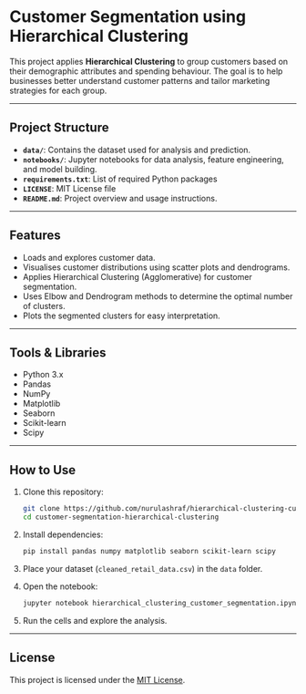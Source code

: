# Customer Segmentation using Hierarchical Clustering

This project applies **Hierarchical Clustering** to group customers based on their demographic attributes and spending behaviour. The goal is to help businesses better understand customer patterns and tailor marketing strategies for each group.

---

## Project Structure

- **`data/`**: Contains the dataset used for analysis and prediction.
- **`notebooks/`**: Jupyter notebooks for data analysis, feature engineering, and model building.
- **`requirements.txt`**: List of required Python packages
- **`LICENSE`**: MIT License file
- **`README.md`**: Project overview and usage instructions.

---

## Features

- Loads and explores customer data.
- Visualises customer distributions using scatter plots and dendrograms.
- Applies Hierarchical Clustering (Agglomerative) for customer segmentation.
- Uses Elbow and Dendrogram methods to determine the optimal number of clusters.
- Plots the segmented clusters for easy interpretation.

---

## Tools & Libraries

- Python 3.x
- Pandas
- NumPy
- Matplotlib
- Seaborn
- Scikit-learn
- Scipy

---

## How to Use

1. Clone this repository:
    ```bash
    git clone https://github.com/nurulashraf/hierarchical-clustering-customer-segmentation.git
    cd customer-segmentation-hierarchical-clustering
    ```

2. Install dependencies:
    ```bash
    pip install pandas numpy matplotlib seaborn scikit-learn scipy
    ```

3. Place your dataset (`cleaned_retail_data.csv`) in the `data` folder.

4. Open the notebook:
    ```bash
    jupyter notebook hierarchical_clustering_customer_segmentation.ipynb
    ```

5. Run the cells and explore the analysis.

---

## License

This project is licensed under the [MIT License](LICENSE).
